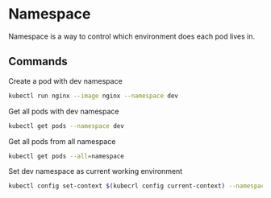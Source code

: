 # Namespace
Namespace is a way to control which environment does each pod lives in. 

## Commands
Create a pod with dev namespace
```bash
kubectl run nginx --image nginx --namespace dev
```

Get all pods with dev namespace
```bash
kubectl get pods --namespace dev
```

Get all pods from all namespace
```bash
kubectl get pods --all=namespace
```

Set dev namespace as current working environment
```bash
kubectl config set-context $(kubecrl config current-context) --namespace=dev
```
